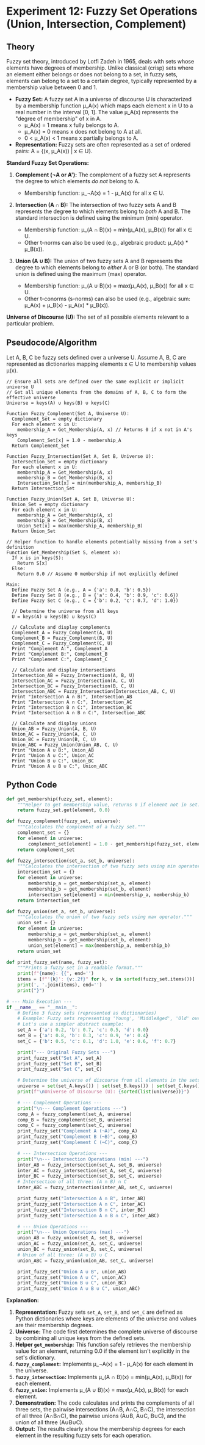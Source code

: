 # Experiment 12: Fuzzy Set Operations (Union, Intersection, Complement)

## Theory

Fuzzy set theory, introduced by Lotfi Zadeh in 1965, deals with sets whose elements have degrees of membership. Unlike classical (crisp) sets where an element either belongs or does not belong to a set, in fuzzy sets, elements can belong to a set to a certain degree, typically represented by a membership value between 0 and 1.

*   **Fuzzy Set:** A fuzzy set A in a universe of discourse U is characterized by a membership function μ_A(x) which maps each element x in U to a real number in the interval [0, 1]. The value μ_A(x) represents the "degree of membership" of x in A.
    *   μ_A(x) = 1 means x fully belongs to A.
    *   μ_A(x) = 0 means x does not belong to A at all.
    *   0 < μ_A(x) < 1 means x partially belongs to A.
*   **Representation:** Fuzzy sets are often represented as a set of ordered pairs: A = {(x, μ_A(x)) | x ∈ U}.

**Standard Fuzzy Set Operations:**

1.  **Complement (¬A or A'):** The complement of a fuzzy set A represents the degree to which elements *do not* belong to A.
    *   Membership function: μ_¬A(x) = 1 - μ_A(x) for all x ∈ U.

2.  **Intersection (A ∩ B):** The intersection of two fuzzy sets A and B represents the degree to which elements belong to *both* A and B. The standard intersection is defined using the minimum (min) operator.
    *   Membership function: μ_(A ∩ B)(x) = min(μ_A(x), μ_B(x)) for all x ∈ U.
    *   Other t-norms can also be used (e.g., algebraic product: μ_A(x) * μ_B(x)).

3.  **Union (A ∪ B):** The union of two fuzzy sets A and B represents the degree to which elements belong to *either* A or B (or both). The standard union is defined using the maximum (max) operator.
    *   Membership function: μ_(A ∪ B)(x) = max(μ_A(x), μ_B(x)) for all x ∈ U.
    *   Other t-conorms (s-norms) can also be used (e.g., algebraic sum: μ_A(x) + μ_B(x) - μ_A(x) * μ_B(x)).

**Universe of Discourse (U):** The set of all possible elements relevant to a particular problem.

## Pseudocode/Algorithm

Let A, B, C be fuzzy sets defined over a universe U.
Assume A, B, C are represented as dictionaries mapping elements x ∈ U to membership values μ(x).

```
// Ensure all sets are defined over the same explicit or implicit universe U
// Get all unique elements from the domains of A, B, C to form the effective universe
Universe = keys(A) ∪ keys(B) ∪ keys(C)

Function Fuzzy_Complement(Set A, Universe U):
  Complement_Set = empty dictionary
  For each element x in U:
    membership_A = Get_Membership(A, x) // Returns 0 if x not in A's keys
    Complement_Set[x] = 1.0 - membership_A
  Return Complement_Set

Function Fuzzy_Intersection(Set A, Set B, Universe U):
  Intersection_Set = empty dictionary
  For each element x in U:
    membership_A = Get_Membership(A, x)
    membership_B = Get_Membership(B, x)
    Intersection_Set[x] = min(membership_A, membership_B)
  Return Intersection_Set

Function Fuzzy_Union(Set A, Set B, Universe U):
  Union_Set = empty dictionary
  For each element x in U:
    membership_A = Get_Membership(A, x)
    membership_B = Get_Membership(B, x)
    Union_Set[x] = max(membership_A, membership_B)
  Return Union_Set

// Helper function to handle elements potentially missing from a set's definition
Function Get_Membership(Set S, element x):
  If x is in keys(S):
    Return S[x]
  Else:
    Return 0.0 // Assume 0 membership if not explicitly defined

Main:
  Define Fuzzy Set A (e.g., A = {'a': 0.8, 'b': 0.5})
  Define Fuzzy Set B (e.g., B = {'a': 0.4, 'b': 0.9, 'c': 0.6})
  Define Fuzzy Set C (e.g., C = {'b': 0.2, 'c': 0.7, 'd': 1.0})

  // Determine the universe from all keys
  U = keys(A) ∪ keys(B) ∪ keys(C)

  // Calculate and display complements
  Complement_A = Fuzzy_Complement(A, U)
  Complement_B = Fuzzy_Complement(B, U)
  Complement_C = Fuzzy_Complement(C, U)
  Print "Complement A:", Complement_A
  Print "Complement B:", Complement_B
  Print "Complement C:", Complement_C

  // Calculate and display intersections
  Intersection_AB = Fuzzy_Intersection(A, B, U)
  Intersection_AC = Fuzzy_Intersection(A, C, U)
  Intersection_BC = Fuzzy_Intersection(B, C, U)
  Intersection_ABC = Fuzzy_Intersection(Intersection_AB, C, U)
  Print "Intersection A ∩ B:", Intersection_AB
  Print "Intersection A ∩ C:", Intersection_AC
  Print "Intersection B ∩ C:", Intersection_BC
  Print "Intersection A ∩ B ∩ C:", Intersection_ABC

  // Calculate and display unions
  Union_AB = Fuzzy_Union(A, B, U)
  Union_AC = Fuzzy_Union(A, C, U)
  Union_BC = Fuzzy_Union(B, C, U)
  Union_ABC = Fuzzy_Union(Union_AB, C, U)
  Print "Union A ∪ B:", Union_AB
  Print "Union A ∪ C:", Union_AC
  Print "Union B ∪ C:", Union_BC
  Print "Union A ∪ B ∪ C:", Union_ABC
```

## Python Code

```python
def get_membership(fuzzy_set, element):
    """Helper to get membership value, returns 0 if element not in set."""
    return fuzzy_set.get(element, 0.0)

def fuzzy_complement(fuzzy_set, universe):
    """Calculates the complement of a fuzzy set."""
    complement_set = {}
    for element in universe:
        complement_set[element] = 1.0 - get_membership(fuzzy_set, element)
    return complement_set

def fuzzy_intersection(set_a, set_b, universe):
    """Calculates the intersection of two fuzzy sets using min operator."""
    intersection_set = {}
    for element in universe:
        membership_a = get_membership(set_a, element)
        membership_b = get_membership(set_b, element)
        intersection_set[element] = min(membership_a, membership_b)
    return intersection_set

def fuzzy_union(set_a, set_b, universe):
    """Calculates the union of two fuzzy sets using max operator."""
    union_set = {}
    for element in universe:
        membership_a = get_membership(set_a, element)
        membership_b = get_membership(set_b, element)
        union_set[element] = max(membership_a, membership_b)
    return union_set

def print_fuzzy_set(name, fuzzy_set):
    """Prints a fuzzy set in a readable format."""
    print(f"{name}: {{", end='')
    items = [f"'{k}': {v:.2f}" for k, v in sorted(fuzzy_set.items())]
    print(', '.join(items), end='')
    print("}")

# --- Main Execution ---
if __name__ == "__main__":
    # Define 3 fuzzy sets (represented as dictionaries)
    # Example: Fuzzy sets representing 'Young', 'MiddleAged', 'Old' over an age universe
    # Let's use a simpler abstract example:
    set_A = {'a': 0.2, 'b': 0.7, 'c': 0.5, 'd': 0.0}
    set_B = {'a': 0.8, 'b': 0.3, 'c': 0.9, 'e': 0.4}
    set_C = {'b': 0.5, 'c': 0.1, 'd': 1.0, 'e': 0.6, 'f': 0.7}

    print("--- Original Fuzzy Sets ---")
    print_fuzzy_set("Set A", set_A)
    print_fuzzy_set("Set B", set_B)
    print_fuzzy_set("Set C", set_C)

    # Determine the universe of discourse from all elements in the sets
    universe = set(set_A.keys()) | set(set_B.keys()) | set(set_C.keys())
    print(f"\nUniverse of Discourse (U): {sorted(list(universe))}")

    # --- Complement Operations ---
    print("\n--- Complement Operations ---")
    comp_A = fuzzy_complement(set_A, universe)
    comp_B = fuzzy_complement(set_B, universe)
    comp_C = fuzzy_complement(set_C, universe)
    print_fuzzy_set("Complement A (¬A)", comp_A)
    print_fuzzy_set("Complement B (¬B)", comp_B)
    print_fuzzy_set("Complement C (¬C)", comp_C)

    # --- Intersection Operations ---
    print("\n--- Intersection Operations (min) ---")
    inter_AB = fuzzy_intersection(set_A, set_B, universe)
    inter_AC = fuzzy_intersection(set_A, set_C, universe)
    inter_BC = fuzzy_intersection(set_B, set_C, universe)
    # Intersection of all three: (A ∩ B) ∩ C
    inter_ABC = fuzzy_intersection(inter_AB, set_C, universe)

    print_fuzzy_set("Intersection A ∩ B", inter_AB)
    print_fuzzy_set("Intersection A ∩ C", inter_AC)
    print_fuzzy_set("Intersection B ∩ C", inter_BC)
    print_fuzzy_set("Intersection A ∩ B ∩ C", inter_ABC)

    # --- Union Operations ---
    print("\n--- Union Operations (max) ---")
    union_AB = fuzzy_union(set_A, set_B, universe)
    union_AC = fuzzy_union(set_A, set_C, universe)
    union_BC = fuzzy_union(set_B, set_C, universe)
    # Union of all three: (A ∪ B) ∪ C
    union_ABC = fuzzy_union(union_AB, set_C, universe)

    print_fuzzy_set("Union A ∪ B", union_AB)
    print_fuzzy_set("Union A ∪ C", union_AC)
    print_fuzzy_set("Union B ∪ C", union_BC)
    print_fuzzy_set("Union A ∪ B ∪ C", union_ABC)

```

**Explanation:**

1.  **Representation:** Fuzzy sets `set_A`, `set_B`, and `set_C` are defined as Python dictionaries where keys are elements of the universe and values are their membership degrees.
2.  **Universe:** The code first determines the complete universe of discourse by combining all unique keys from the defined sets.
3.  **Helper `get_membership`:** This function safely retrieves the membership value for an element, returning 0.0 if the element isn't explicitly in the set's dictionary.
4.  **`fuzzy_complement`:** Implements μ_¬A(x) = 1 - μ_A(x) for each element in the universe.
5.  **`fuzzy_intersection`:** Implements μ_(A ∩ B)(x) = min(μ_A(x), μ_B(x)) for each element.
6.  **`fuzzy_union`:** Implements μ_(A ∪ B)(x) = max(μ_A(x), μ_B(x)) for each element.
7.  **Demonstration:** The code calculates and prints the complements of all three sets, the pairwise intersections (A∩B, A∩C, B∩C), the intersection of all three (A∩B∩C), the pairwise unions (A∪B, A∪C, B∪C), and the union of all three (A∪B∪C).
8.  **Output:** The results clearly show the membership degrees for each element in the resulting fuzzy sets for each operation.